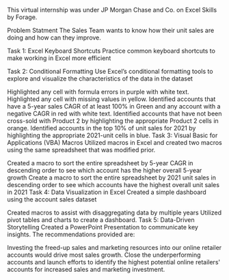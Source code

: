 This virtual internship was under JP Morgan Chase and Co. on Excel Skills by Forage.

Problem Statment The Sales Team wants to know how their unit sales are doing and how can they improve.

Task 1: Excel Keyboard Shortcuts Practice common keyboard shortcuts to make working in Excel more efficient

Task 2: Conditional Formatting Use Excel’s conditional formatting tools to explore and visualize the characteristics of the data in the dataset

Highlighted any cell with formula errors in purple with white text. Highlighted any cell with missing values in yellow. Identified accounts that have a 5-year sales CAGR of at least 100% in Green and any account with a negative CAGR in red with white text. Identified accounts that have not been cross-sold with Product 2 by highlighting the appropriate Product 2 cells in orange. Identified accounts in the top 10% of unit sales for 2021 by highlighting the appropriate 2021-unit cells in blue. Task 3: Visual Basic for Applications (VBA) Macros Utilized macros in Excel and created two macros using the same spreadsheet that was modified prior.

Created a macro to sort the entire spreadsheet by 5-year CAGR in descending order to see which account has the higher overall 5-year growth Create a macro to sort the entire spreadsheet by 2021 unit sales in descending order to see which accounts have the highest overall unit sales in 2021 Task 4: Data Visualization in Excel Created a simple dashboard using the account sales dataset

Created macros to assist with disaggregating data by multiple years Utilized pivot tables and charts to create a dashboard. Task 5: Data-Driven Storytelling Created a PowerPoint Presentation to communicate key insights. The recommendations provided are:

Investing the freed-up sales and marketing resources into our online retailer accounts would drive most sales growth. Close the underperforming accounts and launch efforts to identify the highest potential online retailers' accounts for increased sales and marketing investment.

